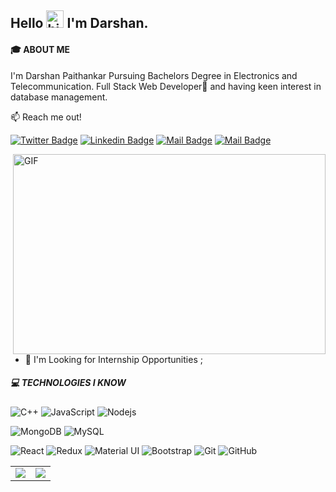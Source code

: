 ## Hello <img src="https://user-images.githubusercontent.com/1303154/88677602-1635ba80-d120-11ea-84d8-d263ba5fc3c0.gif" width="28px" alt="hi"> I'm Darshan.

#### 🎓 ABOUT ME

I'm Darshan Paithankar Pursuing Bachelors Degree in Electronics and Telecommunication. Full Stack Web Developer🚀 and having keen interest in database management.

:mailbox: Reach me out!

[![Twitter Badge](https://img.shields.io/badge/-@ameya-1ca0f1?style=flat&labelColor=1ca0f1&logo=twitter&logoColor=white&link=https://twitter.com/ameya_ganore)](https://twitter.com/ameya_ganore) [![Linkedin Badge](https://img.shields.io/badge/-DarshanPaithankar-0e76a8?style=flat&labelColor=0e76a8&logo=linkedin&logoColor=white)](https://www.linkedin.com/in/darshan-paithankar-8aa5b81a7/) [![Mail Badge](https://img.shields.io/badge/-@darshanpaithankar-e84393?style=flat&labelColor=e84393&logo=instagram&logoColor=white)](https://www.instagram.com/darshan_paithankar/) [![Mail Badge](https://img.shields.io/badge/-Darshan-c0392b?style=flat&labelColor=c0392b&logo=gmail&logoColor=white)](mailto:paithankardarshan02@gmail.com)

<img align="right" alt="GIF" src="https://cdn.dribbble.com/users/45010/screenshots/14281687/media/79f87d23670e2144bd2d5e2742185c8e.png?compress=1&resize=1600x1200" width="500" height="320" />

<!-- TODO: Add last video link -->

- 💬 I'm Looking for Internship Opportunities ;

##### 💻 TECHNOLOGIES I KNOW

<!-- TODO: Make technologies links takes you to repositories -->

![C++](https://img.shields.io/badge/-C++-00599C?style=flat-square&logo=c)
![JavaScript](https://img.shields.io/badge/-JavaScript-black?style=flat-square&logo=javascript)
![Nodejs](https://img.shields.io/badge/-Nodejs-black?style=flat-square&logo=Node.js)

![MongoDB](https://img.shields.io/badge/-MongoDB-black?style=flat-square&logo=mongodb)
![MySQL](https://img.shields.io/badge/-MySQL-black?style=flat-square&logo=mysql)

![React](https://img.shields.io/badge/-React-black?style=flat-square&logo=react)
![Redux](https://img.shields.io/badge/-Redux-blueviolet?style=flat-square&logo=redux)
![Material UI](https://img.shields.io/badge/-Material%20UI-black?style=flat-square&logo=material-ui)
![Bootstrap](https://img.shields.io/badge/-Bootstrap-563D7C?style=flat-square&logo=bootstrap)
![Git](https://img.shields.io/badge/-Git-black?style=flat-square&logo=git)
![GitHub](https://img.shields.io/badge/-GitHub-181717?style=flat-square&logo=github)

<table>
  <tr>
    <td valign="top"><img align="center" src="https://github-readme-streak-stats.herokuapp.com/?user=Darshan0816&theme=radical" />
</td>
    <td valign="top"><img src="https://github-readme-stats.vercel.app/api?username=Darshan0816&show_icons=true&theme=radical" />
</td>
  </tr>
</table>
